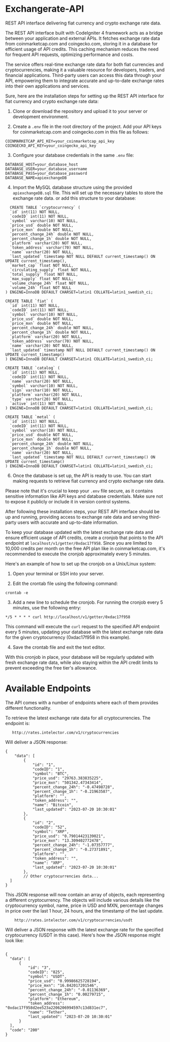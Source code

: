 # Exchangerate-API
REST API interface delivering fiat currency and crypto exchange rate data.

The REST API interface built with CodeIgniter 4 framework acts as a bridge between your application and external APIs. It fetches exchange rate data from coinmarketcap.com and coingecko.com, storing it in a database for efficient usage of API credits. This caching mechanism reduces the need for frequent API requests, optimizing performance and costs.

The service offers real-time exchange rate data for both fiat currencies and cryptocurrencies, making it a valuable resource for developers, traders, and financial applications. Third-party users can access this data through your API, empowering them to integrate accurate and up-to-date exchange rates into their own applications and services. 



Sure, here are the installation steps for setting up the REST API interface for fiat currency and crypto exchange rate data:

1. Clone or download the repository and upload it to your server or development environment.

2. Create a `.env` file in the root directory of the project. Add your API keys for coinmarketcap.com and coingecko.com in this file as follows:
```
COINMARKETCAP_API_KEY=your_coinmarketcap_api_key
COINGECKO_API_KEY=your_coingecko_api_key
```

3. Configure your database credentials in the same `.env` file:
```
DATABASE_HOST=your_database_host
DATABASE_USER=your_database_username
DATABASE_PASS=your_database_password
DATABASE_NAME=apiexchangeDB
```

4. Import the MySQL database structure using the provided `apiexchangeDB.sql` file. This will set up the necessary tables to store the exchange rate data.
   or add this structure to your database:
```
  CREATE TABLE `cryptocurrency` (
  `id` int(11) NOT NULL,
  `codeID` int(11) NOT NULL,
  `symbol` varchar(10) NOT NULL,
  `price_usd` double NOT NULL,
  `price_mxn` double NOT NULL,
  `percent_change_24h` double NOT NULL,
  `percent_change_1h` double NOT NULL,
  `platform` varchar(20) NOT NULL,
  `token_address` varchar(70) NOT NULL,
  `name` varchar(20) NOT NULL,
  `last_updated` timestamp NOT NULL DEFAULT current_timestamp() ON UPDATE current_timestamp(),
  `market_cap` float NOT NULL,
  `circulating_supply` float NOT NULL,
  `total_supply` float NOT NULL,
  `max_supply` float NOT NULL,
  `volume_change_24h` float NOT NULL,
  `volume_24h` float NOT NULL
) ENGINE=InnoDB DEFAULT CHARSET=latin1 COLLATE=latin1_swedish_ci;

```
```
CREATE TABLE `fiat` (
  `id` int(11) NOT NULL,
  `codeID` int(11) NOT NULL,
  `symbol` varchar(10) NOT NULL,
  `price_usd` double NOT NULL,
  `price_mxn` double NOT NULL,
  `percent_change_24h` double NOT NULL,
  `percent_change_1h` double NOT NULL,
  `platform` varchar(20) NOT NULL,
  `token_address` varchar(70) NOT NULL,
  `name` varchar(20) NOT NULL,
  `last_updated` timestamp NOT NULL DEFAULT current_timestamp() ON UPDATE current_timestamp()
) ENGINE=InnoDB DEFAULT CHARSET=latin1 COLLATE=latin1_swedish_ci;
```

```
CREATE TABLE `catalog` (
  `id` int(11) NOT NULL,
  `codeID` int(11) NOT NULL,
  `name` varchar(20) NOT NULL,
  `symbol` varchar(10) NOT NULL,
  `sign` varchar(10) NOT NULL,
  `platform` varchar(20) NOT NULL,
  `type` varchar(20) NOT NULL,
  `active` int(11) NOT NULL
) ENGINE=InnoDB DEFAULT CHARSET=latin1 COLLATE=latin1_swedish_ci;
```

```
CREATE TABLE `metal` (
  `id` int(11) NOT NULL,
  `codeID` int(11) NOT NULL,
  `symbol` varchar(10) NOT NULL,
  `price_usd` double NOT NULL,
  `price_mxn` double NOT NULL,
  `percent_change_24h` double NOT NULL,
  `percent_change_1h` double NOT NULL,
  `name` varchar(20) NOT NULL,
  `last_updated` timestamp NOT NULL DEFAULT current_timestamp() ON UPDATE current_timestamp()
) ENGINE=InnoDB DEFAULT CHARSET=latin1 COLLATE=latin1_swedish_ci;
```

6. Once the database is set up, the API is ready to use. You can start making requests to retrieve fiat currency and crypto exchange rate data.

Please note that it's crucial to keep your `.env` file secure, as it contains sensitive information like API keys and database credentials. Make sure not to expose it publicly or include it in version control systems.

After following these installation steps, your REST API interface should be up and running, providing access to exchange rate data and serving third-party users with accurate and up-to-date information.

To keep your database updated with the latest exchange rate data and ensure efficient usage of API credits, create a cronjob that points to the API endpoint at `localhost/v1/getter/0xdac17f958`. Since you are limited to 10,000 credits per month on the free API plan like in coinmarketcap.com, it's recommended to execute the cronjob approximately every 5 minutes.

Here's an example of how to set up the cronjob on a Unix/Linux system:

1. Open your terminal or SSH into your server.

2. Edit the crontab file using the following command:
```
crontab -e
```

3. Add a new line to schedule the cronjob. For running the cronjob every 5 minutes, use the following entry:
```
*/5 * * * * curl http://localhost/v1/getter/0xdac17f958
```
This command will execute the `curl` request to the specified API endpoint every 5 minutes, updating your database with the latest exchange rate data for the given cryptocurrency (0xdac17f958 in this example).

4. Save the crontab file and exit the text editor.

With this cronjob in place, your database will be regularly updated with fresh exchange rate data, while also staying within the API credit limits to prevent exceeding the free tier's allowance.

 
# Available Endpoints

  The API comes with a number of endpoints where each of them provides different functionality. 

To retrieve the latest exchange rate data for all cryptocurrencies. The endpoint is: 

```
   http://rates.intelector.com/v1/cryptocurrencies 
```

Will deliver a JSON response:

```   
{
    "data": [
        {
            "id": "1",
            "codeID": "1",
            "symbol": "BTC",
            "price_usd": "29763.383835225",
            "price_mxn": "501342.47343414",
            "percent_change_24h": "-0.47498728",
            "percent_change_1h": "-0.21963587",
            "platform": "",
            "token_address": "",
            "name": "Bitcoin",
            "last_updated": "2023-07-20 10:30:01"
        },
        {
            "id": "2",
            "codeID": "52",
            "symbol": "XRP",
            "price_usd": "0.79014423139021",
            "price_mxn": "13.309402772478",
            "percent_change_24h": "-1.07357777",
            "percent_change_1h": "-0.27371891",
            "platform": "",
            "token_address": "",
            "name": "XRP",
            "last_updated": "2023-07-20 10:30:01"
        },
        // Other cryptocurrencies data...
  ]
}
```

This JSON response will now contain an array of objects, each representing a different cryptocurrency. The objects will include various details like the cryptocurrency symbol, name, price in USD and MXN, percentage changes in price over the last 1 hour, 24 hours, and the timestamp of the last update.
    
```
    http://rates.intelector.com/v1/cryptocurrencies/usdt 
```

Will deliver a JSON response with the latest exchange rate for the specified cryptocurrency (USDT in this case). Here's how the JSON response might look like:
 
  
  ```
        
 {
    "data": [
        {
            "id": "3",
            "codeID": "825",
            "symbol": "USDT",
            "price_usd": "0.99986625728194",
            "price_mxn": "16.842017201546",
            "percent_change_24h": "-0.01136369",
            "percent_change_1h": "0.00279715",
            "platform": "Ethereum",
            "token_address": "0xdac17f958d2ee523a2206206994597c13d831ec7",
            "name": "Tether",
            "last_updated": "2023-07-20 10:30:01"
        }
    ],
    "code": "200"
}

```

 


